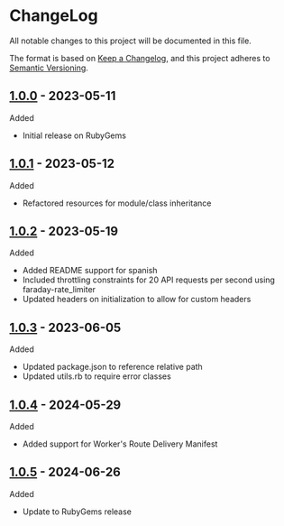 # ChangeLog

All notable changes to this project will be documented in this file.

The format is based on [Keep a Changelog](https://keepachangelog.com/en/1.0.0/), and this project adheres to [Semantic Versioning](https://semver.org/spec/v2.0.0.html).

## [1.0.0](https://github.com/onfleet/ruby-onfleet/releases/tag/v1.0.0) - 2023-05-11
Added
* Initial release on RubyGems

## [1.0.1](https://github.com/onfleet/ruby-onfleet/releases/tag/v1.0.1) - 2023-05-12
Added
* Refactored resources for module/class inheritance

## [1.0.2](https://github.com/onfleet/ruby-onfleet/releases/tag/v1.0.2) - 2023-05-19
Added
* Added README support for spanish
* Included throttling constraints for 20 API requests per second using faraday-rate_limiter
* Updated headers on initialization to allow for custom headers

## [1.0.3](https://github.com/onfleet/ruby-onfleet/releases/tag/v1.0.3) - 2023-06-05
Added
* Updated package.json to reference relative path
* Updated utils.rb to require error classes

## [1.0.4](https://github.com/onfleet/ruby-onfleet/releases/tag/v1.0.4) - 2024-05-29
Added
* Added support for Worker's Route Delivery Manifest

## [1.0.5](https://github.com/onfleet/ruby-onfleet/releases/tag/v1.0.5) - 2024-06-26
Added
* Update to RubyGems release